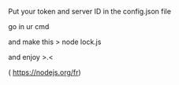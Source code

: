 Put your token and server ID in the config.json file

go in ur cmd 

and make this > node lock.js

and enjoy >.< 

( https://nodejs.org/fr)

